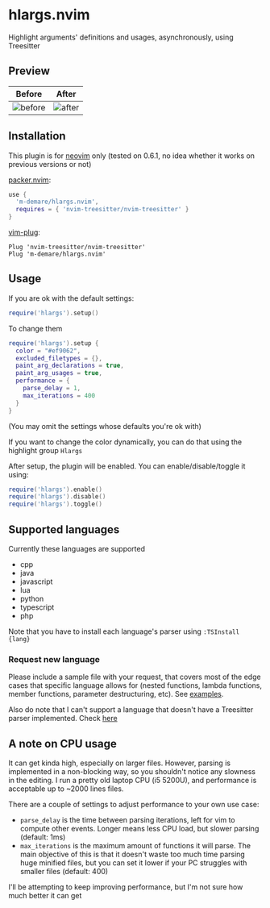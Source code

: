 # hlargs.nvim

Highlight arguments' definitions and usages, asynchronously, using Treesitter


## Preview

| Before | After |
| --- | ----------- |
| ![before](https://user-images.githubusercontent.com/34817965/153656813-8c037f48-70a8-486d-890a-484695b33067.png) | ![after](https://user-images.githubusercontent.com/34817965/153656820-65bc6144-c4e7-4b5c-a671-0ada8cd8c0eb.png) |


## Installation
This plugin is for [neovim](https://neovim.io/) only (tested on 0.6.1, no idea whether it works on previous versions or not)

[packer.nvim](https://github.com/wbthomason/packer.nvim):
```lua
use {
  'm-demare/hlargs.nvim',
  requires = { 'nvim-treesitter/nvim-treesitter' }
}
```

[vim-plug](https://github.com/junegunn/vim-plug):
```vim
Plug 'nvim-treesitter/nvim-treesitter'
Plug 'm-demare/hlargs.nvim'
```

## Usage

If you are ok with the default settings:
```lua
require('hlargs').setup()
```

To change them
```lua
require('hlargs').setup {
  color = "#ef9062",
  excluded_filetypes = {},
  paint_arg_declarations = true,
  paint_arg_usages = true,
  performance = {
    parse_delay = 1,
    max_iterations = 400
  }
}
```
(You may omit the settings whose defaults you're ok with)

If you want to change the color dynamically, you can do that using the highlight group `Hlargs`

After setup, the plugin will be enabled. You can enable/disable/toggle it using:
```lua
require('hlargs').enable()
require('hlargs').disable()
require('hlargs').toggle()
```

## Supported languages
Currently these languages are supported
- cpp
- java
- javascript
- lua
- python
- typescript
- php

Note that you have to install each language's parser using `:TSInstall {lang}`

### Request new language
Please include a sample file with your request, that covers most of the edge cases that specific language allows for (nested functions, lambda functions, member functions, parameter destructuring, etc). See [examples](https://github.com/m-demare/hlargs.nvim/tree/main/testfiles).

Also do note that I can't support a language that doesn't have a Treesitter parser implemented. Check [here](https://github.com/nvim-treesitter/nvim-treesitter#supported-languages)


## A note on CPU usage
It can get kinda high, especially on larger files. However, parsing is implemented in a non-blocking way, so you shouldn't notice any slowness in the editing. I run a pretty old laptop CPU (i5 5200U), and performance is acceptable up to ~2000 lines files.

There are a couple of settings to adjust performance to your own use case:
- `parse_delay` is the time between parsing iterations, left for vim to compute other events. Longer means less CPU load, but slower parsing (default: 1ms)
- `max_iterations` is the maximum amount of functions it will parse. The main objective of this is that it doesn't waste too much time parsing huge minified files, but you can set it lower if your PC struggles with smaller files (default: 400)

I'll be attempting to keep improving performance, but I'm not sure how much better it can get
